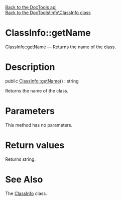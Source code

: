 [Back to the DocTools api](https://github.com/lingtalfi/DocTools/blob/master/doc/api/DocTools.md)<br>
[Back to the DocTools\Info\ClassInfo class](https://github.com/lingtalfi/DocTools/blob/master/doc/api/DocTools/Info/ClassInfo.md)


ClassInfo::getName
================



ClassInfo::getName — Returns the name of the class.




Description
================


public [ClassInfo::getName](https://github.com/lingtalfi/DocTools/blob/master/doc/api/DocTools/Info/ClassInfo/getName.md)() : string




Returns the name of the class.




Parameters
================

This method has no parameters.


Return values
================

Returns string.







See Also
================

The [ClassInfo](https://github.com/lingtalfi/DocTools/blob/master/doc/api/DocTools/Info/ClassInfo.md) class.
